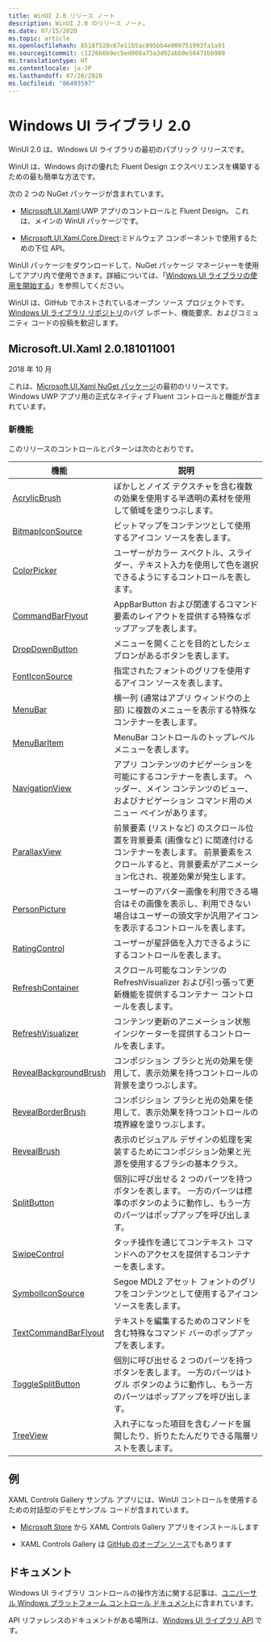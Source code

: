 ```yaml
---
title: WinUI 2.0 リリース ノート
description: WinUI 2.0 のリリース ノート。
ms.date: 07/15/2020
ms.topic: article
ms.openlocfilehash: 8518f528c67e11b5ac895bb4e000751993fa1a91
ms.sourcegitcommit: c1226b6b9ec5ed008a75a3d92abb0e50471bb988
ms.translationtype: HT
ms.contentlocale: ja-JP
ms.lasthandoff: 07/20/2020
ms.locfileid: "86493597"
---
```

# <a name="windows-ui-library-20"></a>Windows UI ライブラリ 2.0

WinUI 2.0 は、Windows UI ライブラリの最初のパブリック リリースです。

WinUI は、Windows 向けの優れた Fluent Design エクスペリエンスを構築するための最も簡単な方法です。

次の 2 つの NuGet パッケージが含まれています。

* [Microsoft.UI.Xaml](https://www.nuget.org/packages/Microsoft.UI.Xaml):UWP アプリのコントロールと Fluent Design。 これは、メインの WinUI パッケージです。

* [Microsoft.UI.Xaml.Core.Direct](https://www.nuget.org/packages/Microsoft.UI.Xaml.Core.Direct):ミドルウェア コンポーネントで使用するための下位 API。

WinUI パッケージをダウンロードして、NuGet パッケージ マネージャーを使用してアプリ内で使用できます。詳細については、「[Windows UI ライブラリの使用を開始する](https://docs.microsoft.com/uwp/toolkits/winui/getting-started)」を参照してください。

WinUI は、GitHub でホストされているオープン ソース プロジェクトです。 [Windows UI ライブラリ リポジトリ](https://aka.ms/winui)のバグ レポート、機能要求、およびコミュニティ コードの投稿を歓迎します。

## <a name="microsoftuixaml-20181011001"></a>Microsoft.UI.Xaml 2.0.181011001

2018 年 10 月

これは、[Microsoft.UI.Xaml NuGet パッケージ](https://www.nuget.org/packages/Microsoft.UI.Xaml)の最初のリリースです。 Windows UWP アプリ用の正式なネイティブ Fluent コントロールと機能が含まれています。

### <a name="new-features"></a>新機能

このリリースのコントロールとパターンは次のとおりです。

| 機能 | 説明 |
| --- | --- |
|[AcrylicBrush]( https://docs.microsoft.com/uwp/api/microsoft.ui.xaml.media.acrylicbrush)| ぼかしとノイズ テクスチャを含む複数の効果を使用する半透明の素材を使用して領域を塗りつぶします。|
|[BitmapIconSource]( https://docs.microsoft.com/uwp/api/microsoft.ui.xaml.controls.bitmapiconsource)| ビットマップをコンテンツとして使用するアイコン ソースを表します。|
|[ColorPicker]( https://docs.microsoft.com/uwp/api/microsoft.ui.xaml.controls.colorpicker)| ユーザーがカラー スペクトル、スライダー、テキスト入力を使用して色を選択できるようにするコントロールを表します。|
|[CommandBarFlyout](https://docs.microsoft.com/uwp/api/microsoft.ui.xaml.controls.commandbarflyout)|AppBarButton および関連するコマンド要素のレイアウトを提供する特殊なポップアップを表します。|
|[DropDownButton](https://docs.microsoft.com/uwp/api/microsoft.ui.xaml.controls.dropdownbutton)|メニューを開くことを目的としたシェブロンがあるボタンを表します。|
|[FontIconSource ](https://docs.microsoft.com/uwp/api/microsoft.ui.xaml.controls.fonticonsource)|指定されたフォントのグリフを使用するアイコン ソースを表します。|
|[MenuBar](https://docs.microsoft.com/uwp/api/microsoft.ui.xaml.controls.menubar)|横一列 (通常はアプリ ウィンドウの上部) に複数のメニューを表示する特殊なコンテナーを表します。|
|[MenuBarItem](https://docs.microsoft.com/uwp/api/microsoft.ui.xaml.controls.menubaritem)|MenuBar コントロールのトップレベル メニューを表します。|
|[NavigationView](https://docs.microsoft.com/uwp/api/microsoft.ui.xaml.controls.navigationview)|アプリ コンテンツのナビゲーションを可能にするコンテナーを表します。 ヘッダー、メイン コンテンツのビュー、およびナビゲーション コマンド用のメニュー ペインがあります。|
|[ParallaxView](https://docs.microsoft.com/uwp/api/microsoft.ui.xaml.controls.parallaxview)|前景要素 (リストなど) のスクロール位置を背景要素 (画像など) に関連付けるコンテナーを表します。 前景要素をスクロールすると、背景要素がアニメーション化され、視差効果が発生します。|
|[PersonPicture](https://docs.microsoft.com/uwp/api/microsoft.ui.xaml.controls.personpicture)|ユーザーのアバター画像を利用できる場合はその画像を表示し、利用できない場合はユーザーの頭文字か汎用アイコンを表示するコントロールを表します。|
|[RatingControl](https://docs.microsoft.com/uwp/api/microsoft.ui.xaml.controls.ratingcontrol)|ユーザーが星評価を入力できるようにするコントロールを表します。|
|[RefreshContainer](https://docs.microsoft.com/uwp/api/microsoft.ui.xaml.controls.refreshcontainer)|スクロール可能なコンテンツの RefreshVisualizer および引っ張って更新機能を提供するコンテナー コントロールを表します。|
|[RefreshVisualizer](https://docs.microsoft.com/uwp/api/microsoft.ui.xaml.controls.refreshvisualizer)|コンテンツ更新のアニメーション状態インジケーターを提供するコントロールを表します。|
|[RevealBackgroundBrush](https://docs.microsoft.com/uwp/api/microsoft.ui.xaml.media.revealbackgroundbrush)|コンポジション ブラシと光の効果を使用して、表示効果を持つコントロールの背景を塗りつぶします。|
|[RevealBorderBrush](https://docs.microsoft.com/uwp/api/microsoft.ui.xaml.media.revealborderbrush)|コンポジション ブラシと光の効果を使用して、表示効果を持つコントロールの境界線を塗りつぶします。|
|[RevealBrush](https://docs.microsoft.com/uwp/api/microsoft.ui.xaml.media.revealbrush)|表示のビジュアル デザインの処理を実装するためにコンポジション効果と光源を使用するブラシの基本クラス。|
|[SplitButton](https://docs.microsoft.com/uwp/api/microsoft.ui.xaml.controls.splitbutton)|個別に呼び出せる 2 つのパーツを持つボタンを表します。 一方のパーツは標準のボタンのように動作し、もう一方のパーツはポップアップを呼び出します。|
|[SwipeControl](https://docs.microsoft.com/uwp/api/microsoft.ui.xaml.controls.swipecontrol)|タッチ操作を通じてコンテキスト コマンドへのアクセスを提供するコンテナーを表します。|
|[SymbolIconSource](https://docs.microsoft.com/uwp/api/microsoft.ui.xaml.controls.symboliconsource)|Segoe MDL2 アセット フォントのグリフをコンテンツとして使用するアイコン ソースを表します。|
|[TextCommandBarFlyout](https://docs.microsoft.com/uwp/api/microsoft.ui.xaml.controls.textcommandbarflyout)|テキストを編集するためのコマンドを含む特殊なコマンド バーのポップアップを表します。|
|[ToggleSplitButton](https://docs.microsoft.com/uwp/api/microsoft.ui.xaml.controls.togglesplitbutton)|個別に呼び出せる 2 つのパーツを持つボタンを表します。 一方のパーツはトグル ボタンのように動作し、もう一方のパーツはポップアップを呼び出します。|
|[TreeView](https://docs.microsoft.com/uwp/api/microsoft.ui.xaml.controls.treeview)|入れ子になった項目を含むノードを展開したり、折りたたんだりできる階層リストを表します。|

## <a name="examples"></a>例

XAML Controls Gallery サンプル アプリには、WinUI コントロールを使用するための対話型のデモとサンプル コードが含まれています。

* [Microsoft Store](
https://www.microsoft.com/p/xaml-controls-gallery/9msvh128x2zt) から XAML Controls Gallery アプリをインストールします

* XAML Controls Gallery は [GitHub のオープン ソース](
https://github.com/Microsoft/Xaml-Controls-Gallery)でもあります

## <a name="documentation"></a>ドキュメント

Windows UI ライブラリ コントロールの操作方法に関する記事は、[ユニバーサル Windows プラットフォーム コントロール ドキュメント](/windows/uwp/design/controls-and-patterns/)に含まれています。

API リファレンスのドキュメントがある場所は、[Windows UI ライブラリ API](/uwp/api/overview/winui/) です。
